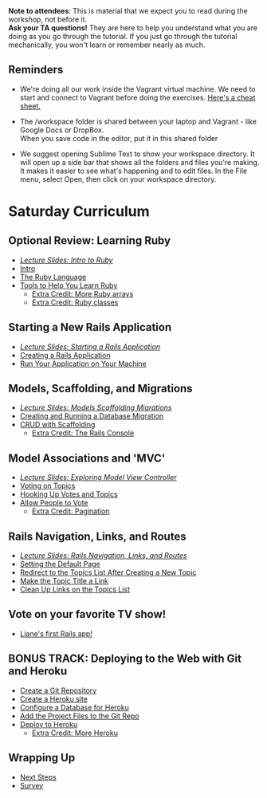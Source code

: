<div class="alert alert-info">
<strong>Note to attendees</strong>: This is material that we expect you to read during the workshop, not before it.  
</div>

<div class="alert alert-info">
<strong>Ask your TA questions!</strong> They are here to help you understand
what you are doing as you go through the tutorial. If you just go through the
tutorial mechanically, you won't learn or remember nearly as much.
</div>

## Reminders

* We're doing all our work inside the Vagrant virtual machine.  We need to start and connect to Vagrant before doing the exercises.
[Here's a cheat sheet.](start_vagrant)

* The /workspace folder is shared between your laptop and Vagrant - like Google Docs or DropBox.  
When you save code in the editor, put it in this shared folder

*  We suggest opening Sublime Text to show your workspace directory.  It will open up a side bar that shows all the folders and files you're making.  It makes it easier to see what's happening and to edit files.  In the File menu, select Open, then click on your workspace directory.


# Saturday Curriculum


## Optional Review: Learning Ruby ##
* [_Lecture Slides: Intro to Ruby_](/presentations/intro_to_ruby.pdf)
* [Intro](curriculum) 
* [The Ruby Language](ruby_language)  
* [Tools to Help You Learn Ruby](tools)  
    * [Extra Credit: More Ruby arrays](extra_credit/01_more_ruby)
    * [Extra Credit: Ruby classes](extra_credit/06_ruby_classes)

## Starting a New Rails Application ##
* [_Lecture Slides: Starting a Rails Application_](/presentations/starting_rails_application/index.html)
* [Creating a Rails Application](getting_started)  
* [Run Your Application on Your Machine](running_your_application_locally)  

## Models, Scaffolding, and Migrations ##
* [_Lecture Slides: Models Scaffolding Migrations_](/presentations/models_scaffold_migrations/index.html)
* [Creating and Running a Database Migration](creating_a_migration)
* [CRUD with Scaffolding](CRUD_with_scaffolding)
    * [Extra Credit: The Rails Console](extra_credit/04_console)

## Model Associations and 'MVC' ##
* [_Lecture Slides: Exploring Model View Controller_](/workshop/mvc)
* [Voting on Topics](voting_on_topics)
* [Hooking Up Votes and Topics](hooking_up_votes_and_topics)
* [Allow People to Vote](allow_people_to_vote)
    * [Extra Credit: Pagination](extra_credit/05_pagination)

## Rails Navigation, Links, and Routes ##
* [_Lecture Slides: Rails Navigation, Links, and Routes_](/presentations/router/nav_links_routes.pptx)
* [Setting the Default Page](setting_the_default_page)  
* [Redirect to the Topics List After Creating a New Topic](redirect_to_the_topics_list_after_creating_a_new_topic)  
* [Make the Topic Title a Link](make_the_topic_title_a_link)  
* [Clean Up Links on the Topics List](clean_up_links_on_the_topics_list)  

## Vote on your favorite TV show! 

* [Liane's first Rails app!](http://intense-bastion-3415.herokuapp.com/)

## BONUS TRACK: Deploying to the Web with Git and Heroku ##
* [Create a Git Repository](create_a_new_git_repo)
* [Create a Heroku site](create_a_heroku_site)
* [Configure a Database for Heroku](configure_db_for_heroku)
* [Add the Project Files to the Git Repo](add_the_project_to_the_git_repo)  
* [Deploy to Heroku](deploy_to_heroku)  
    * [Extra Credit: More Heroku](extra_credit/03_more_heroku)


## Wrapping Up ##
* [Next Steps](next_steps)
* [Survey](https://docs.google.com/forms/d/1VJzy73VH6VFFA5UQ5lp5xNzJqT4YV-4O_GgLqaUG1fI/viewform?usp=send_form)
